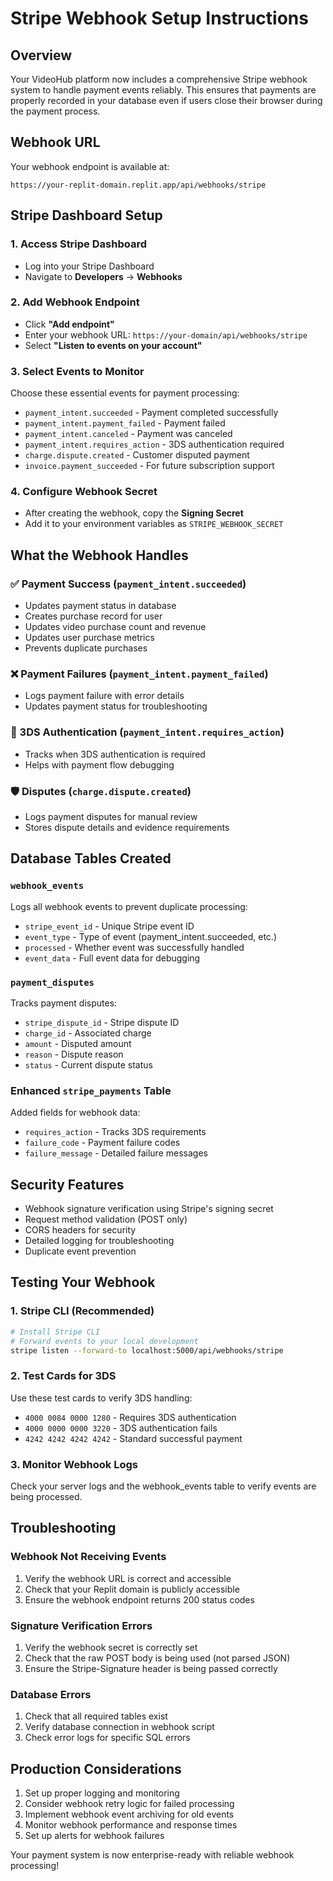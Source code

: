 # Stripe Webhook Setup Instructions

## Overview
Your VideoHub platform now includes a comprehensive Stripe webhook system to handle payment events reliably. This ensures that payments are properly recorded in your database even if users close their browser during the payment process.

## Webhook URL
Your webhook endpoint is available at:
```
https://your-replit-domain.replit.app/api/webhooks/stripe
```

## Stripe Dashboard Setup

### 1. Access Stripe Dashboard
- Log into your Stripe Dashboard
- Navigate to **Developers** → **Webhooks**

### 2. Add Webhook Endpoint
- Click **"Add endpoint"**
- Enter your webhook URL: `https://your-domain/api/webhooks/stripe`
- Select **"Listen to events on your account"**

### 3. Select Events to Monitor
Choose these essential events for payment processing:
- `payment_intent.succeeded` - Payment completed successfully
- `payment_intent.payment_failed` - Payment failed
- `payment_intent.canceled` - Payment was canceled
- `payment_intent.requires_action` - 3DS authentication required
- `charge.dispute.created` - Customer disputed payment
- `invoice.payment_succeeded` - For future subscription support

### 4. Configure Webhook Secret
- After creating the webhook, copy the **Signing Secret**
- Add it to your environment variables as `STRIPE_WEBHOOK_SECRET`

## What the Webhook Handles

### ✅ Payment Success (`payment_intent.succeeded`)
- Updates payment status in database
- Creates purchase record for user
- Updates video purchase count and revenue
- Updates user purchase metrics
- Prevents duplicate purchases

### ❌ Payment Failures (`payment_intent.payment_failed`)
- Logs payment failure with error details
- Updates payment status for troubleshooting

### 🔐 3DS Authentication (`payment_intent.requires_action`)
- Tracks when 3DS authentication is required
- Helps with payment flow debugging

### 🛡️ Disputes (`charge.dispute.created`)
- Logs payment disputes for manual review
- Stores dispute details and evidence requirements

## Database Tables Created

### `webhook_events`
Logs all webhook events to prevent duplicate processing:
- `stripe_event_id` - Unique Stripe event ID
- `event_type` - Type of event (payment_intent.succeeded, etc.)
- `processed` - Whether event was successfully handled
- `event_data` - Full event data for debugging

### `payment_disputes`
Tracks payment disputes:
- `stripe_dispute_id` - Stripe dispute ID
- `charge_id` - Associated charge
- `amount` - Disputed amount
- `reason` - Dispute reason
- `status` - Current dispute status

### Enhanced `stripe_payments` Table
Added fields for webhook data:
- `requires_action` - Tracks 3DS requirements
- `failure_code` - Payment failure codes
- `failure_message` - Detailed failure messages

## Security Features
- Webhook signature verification using Stripe's signing secret
- Request method validation (POST only)
- CORS headers for security
- Detailed logging for troubleshooting
- Duplicate event prevention

## Testing Your Webhook

### 1. Stripe CLI (Recommended)
```bash
# Install Stripe CLI
# Forward events to your local development
stripe listen --forward-to localhost:5000/api/webhooks/stripe
```

### 2. Test Cards for 3DS
Use these test cards to verify 3DS handling:
- `4000 0084 0000 1280` - Requires 3DS authentication
- `4000 0000 0000 3220` - 3DS authentication fails
- `4242 4242 4242 4242` - Standard successful payment

### 3. Monitor Webhook Logs
Check your server logs and the webhook_events table to verify events are being processed.

## Troubleshooting

### Webhook Not Receiving Events
1. Verify the webhook URL is correct and accessible
2. Check that your Replit domain is publicly accessible
3. Ensure the webhook endpoint returns 200 status codes

### Signature Verification Errors
1. Verify the webhook secret is correctly set
2. Check that the raw POST body is being used (not parsed JSON)
3. Ensure the Stripe-Signature header is being passed correctly

### Database Errors
1. Check that all required tables exist
2. Verify database connection in webhook script
3. Check error logs for specific SQL errors

## Production Considerations
1. Set up proper logging and monitoring
2. Consider webhook retry logic for failed processing
3. Implement webhook event archiving for old events
4. Monitor webhook performance and response times
5. Set up alerts for webhook failures

Your payment system is now enterprise-ready with reliable webhook processing!